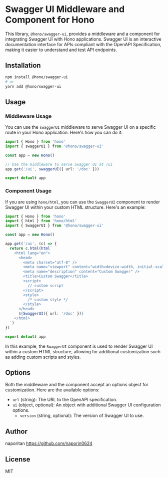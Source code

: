 # Swagger UI Middleware and Component for Hono

This library, `@hono/swagger-ui`, provides a middleware and a component for integrating Swagger UI with Hono applications. Swagger UI is an interactive documentation interface for APIs compliant with the OpenAPI Specification, making it easier to understand and test API endpoints.

## Installation

```bash
npm install @hono/swagger-ui
# or
yarn add @hono/swagger-ui
```

## Usage

### Middleware Usage

You can use the `swaggerUI` middleware to serve Swagger UI on a specific route in your Hono application. Here's how you can do it:

```ts
import { Hono } from 'hono'
import { swaggerUI } from '@hono/swagger-ui'

const app = new Hono()

// Use the middleware to serve Swagger UI at /ui
app.get('/ui', swaggerUI({ url: '/doc' }))

export default app
```

### Component Usage

If you are using `hono/html`, you can use the `SwaggerUI` component to render Swagger UI within your custom HTML structure. Here's an example:

```ts
import { Hono } from 'hono'
import { html } from 'hono/html'
import { SwaggerUI } from '@hono/swagger-ui'

const app = new Hono()

app.get('/ui', (c) => {
  return c.html(html`
    <html lang="en">
      <head>
        <meta charset="utf-8" />
        <meta name="viewport" content="width=device-width, initial-scale=1" />
        <meta name="description" content="Custom Swagger" />
        <title>Custom Swagger</title>
        <script>
          // custom script
        </script>
        <style>
          /* custom style */
        </style>
      </head>
      ${SwaggerUI({ url: '/doc' })}
    </html>
  `)
})

export default app
```

In this example, the `SwaggerUI` component is used to render Swagger UI within a custom HTML structure, allowing for additional customization such as adding custom scripts and styles.

## Options

Both the middleware and the component accept an options object for customization. Here are the available options:

- `url` (string): The URL to the OpenAPI specification.
- `ui` (object, optional): An object with additional Swagger UI configuration options.
  - `version` (string, optional): The version of Swagger UI to use.

## Author

naporitan <https://github.com/naporin0624>

## License

MIT
